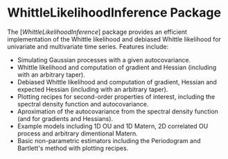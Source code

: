 # WhittleLikelihoodInference Package

The [*WhittleLikelihoodInference*] package provides an efficient implementation of the Whittle likelihood and debiased Whittle likelihood for univariate and multivariate time series.
Features include:

- Simulating Gaussian processes with a given autocovariance.
- Whittle likelihood and computation of gradient and Hessian (including with an arbitrary taper). 
- Debiased Whittle likelihood and computation of gradient, Hessian and expected Hessian (including with an arbitrary taper).
- Plotting recipes for second-order properties of interest, including the spectral density function and autocovariance.
- Aproximation of the autocovariance from the spectral density function (and for gradients and Hessians).
- Example models including 1D OU and 1D Matern, 2D correlated OU process and arbitrary dimentional Matern.
- Basic non-parametric estimators including the Periodogram and Bartlett's method with plotting recipes.